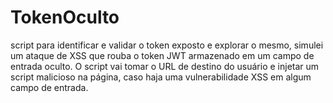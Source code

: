 # TokenOculto
script para identificar e validar o token exposto e explorar o mesmo, simulei um ataque de XSS que rouba o token JWT armazenado em um campo de entrada oculto. O script vai tomar o URL de destino do usuário e injetar um script malicioso na página, caso haja uma vulnerabilidade XSS em algum campo de entrada.
